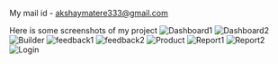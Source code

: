 
My mail id - akshaymatere333@gmail.com

Here is some screenshots of my project
![Dashboard1](https://github.com/akshaymatere-333/Product-Feedback-Management-System/assets/130675828/99993c80-a5be-4bbd-8dec-dba259349b53)
![Dashboard2](https://github.com/akshaymatere-333/Product-Feedback-Management-System/assets/130675828/4058e050-c68f-4fc0-8a3a-e9084915adbf)
![Builder](https://github.com/akshaymatere-333/Product-Feedback-Management-System/assets/130675828/65d03037-e0ff-4fc1-bab1-20b4c1f4435b)
![feedback1](https://github.com/akshaymatere-333/Product-Feedback-Management-System/assets/130675828/4d238950-4b6e-4bec-b063-51f21b7dd7cb)
![feedback2](https://github.com/akshaymatere-333/Product-Feedback-Management-System/assets/130675828/482d2f70-1657-4299-8938-06c3f1849987)
![Product](https://github.com/akshaymatere-333/Product-Feedback-Management-System/assets/130675828/fc3958b1-3d7d-45d4-9157-56f62409fe37)
![Report1](https://github.com/akshaymatere-333/Product-Feedback-Management-System/assets/130675828/77510cac-6b4c-46e1-bf4c-3e324098b6aa)
![Report2](https://github.com/akshaymatere-333/Product-Feedback-Management-System/assets/130675828/e8049cf6-75bf-42fd-ab0a-562c901cb8ba)
![Login](https://github.com/akshaymatere-333/Product-Feedback-Management-System/assets/130675828/13d755df-b641-414d-96e2-32b65895f611)
